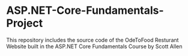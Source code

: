 # ASP.NET-Core-Fundamentals-Project
This repository includes the source code of the OdeToFood Resturant Website built in the ASP.NET Core Fundamentals Course by Scott Allen
